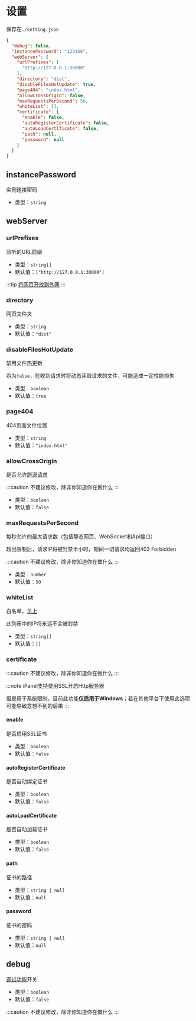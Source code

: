 # 设置

保存在`./setting.json`

```json
{
  "debug": false,
  "instancePassword": "123456",
  "webServer": {
    "urlPrefixes": [
      "http://127.0.0.1:30000"
    ],
    "directory": "dist",
    "disableFilesHotUpdate": true,
    "page404": "index.html",
    "allowCrossOrigin": false,
    "maxRequestsPerSecond": 50,
    "whiteList": [],
    "certificate": {
      "enable": false,
      "autoRegisterCertificate": false,
      "autoLoadCertificate": false,
      "path": null,
      "password": null
    }
  }
}
```

## instancePassword

实例连接密码

- 类型：`string`

## webServer

### urlPrefixes

监听的URL前缀

- 类型：`string[]`
- 默认值：`["http://127.0.0.1:30000"]`

:::tip
[将网页开放到外网](toPublic)
:::

### directory

网页文件夹

- 类型：`string`
- 默认值：`"dist"`

### disableFilesHotUpdate

禁用文件热更新

若为`false`，在收到请求时将动态读取请求的文件，可能造成一定性能损失

- 类型：`boolean`
- 默认值：`true`

### page404

404页面文件位置

- 类型：`string`
- 默认值：`"index.html"`

### allowCrossOrigin

是否允许[跨源请求](https://developer.mozilla.org/zh-CN/docs/Web/HTTP/CORS)

:::caution
不建议修改，除非你知道你在做什么
:::

- 类型：`boolean`
- 默认值：`false`

### maxRequestsPerSecond

每秒允许的最大请求数（包括静态网页、WebSocket和Api接口）

超出限制后，请求IP将被封禁半小时，期间一切请求均返回403 Forbidden

:::caution
不建议修改，除非你知道你在做什么
:::

- 类型：`number`
- 默认值：`50`

### whiteList

白名单，[见上](#maxrequestspersecond)

此列表中的IP将永远不会被封禁

- 类型：`string[]`
- 默认值：`[]`

### certificate

:::caution
不建议修改，除非你知道你在做什么
:::

:::note
iPanel支持使用SSL开启Http服务器

但是用于系统限制，目前此功能**仅适用于Windows**；若在其他平台下使用此选项可能导致意想不到的后果
:::

#### enable

是否启用SSL证书

- 类型：`boolean`
- 默认值：`false`

#### autoRegisterCertificate

是否自动绑定证书

- 类型：`boolean`
- 默认值：`false`

#### autoLoadCertificate

是否自动加载证书

- 类型：`boolean`
- 默认值：`false`

#### path

证书的路径

- 类型：`string | null`
- 默认值：`null`

#### password

证书的密码

- 类型：`string | null`
- 默认值：`null`

## debug

[调试功能](debug)开关

- 类型：`boolean`
- 默认值：`false`

:::caution
不建议修改，除非你知道你在做什么
:::
